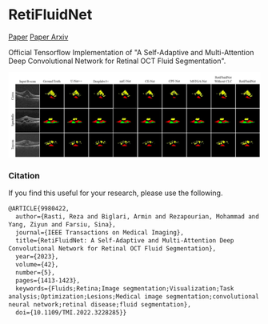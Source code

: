 # RetiFluidNet
[Paper](https://ieeexplore.ieee.org/abstract/document/9980422) 
[Paper Arxiv ](https://arxiv.org/pdf/2209.12468) 


Official Tensorflow Implementation of "A Self-Adaptive and Multi-Attention Deep Convolutional Network for Retinal OCT Fluid Segmentation".


<img src='imgs/1.png' width=850>  





### Citation

If you find this useful for your research, please use the following.

```
@ARTICLE{9980422,
  author={Rasti, Reza and Biglari, Armin and Rezapourian, Mohammad and Yang, Ziyun and Farsiu, Sina},
  journal={IEEE Transactions on Medical Imaging}, 
  title={RetiFluidNet: A Self-Adaptive and Multi-Attention Deep Convolutional Network for Retinal OCT Fluid Segmentation}, 
  year={2023},
  volume={42},
  number={5},
  pages={1413-1423},
  keywords={Fluids;Retina;Image segmentation;Visualization;Task analysis;Optimization;Lesions;Medical image segmentation;convolutional neural network;retinal disease;fluid segmentation},
  doi={10.1109/TMI.2022.3228285}}


